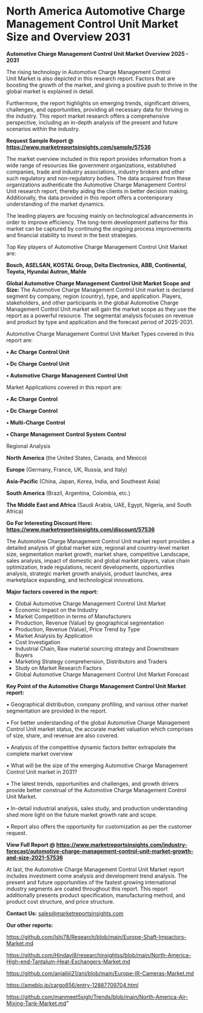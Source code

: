 # North America Automotive Charge Management Control Unit Market Size and Overview 2031

<Strong> Automotive Charge Management Control Unit Market Overview 2025 - 2031</strong>

The rising technology in Automotive Charge Management Control Unit Market is also depicted in this research report. Factors that are boosting the growth of the market, and giving a positive push to thrive in the global market is explained in detail.

Furthermore, the report highlights on emerging trends, significant drivers, challenges, and opportunities, providing all necessary data for thriving in the industry. This report market research offers a comprehensive perspective, including an in-depth analysis of the present and future scenarios within the industry.

<strong>Request Sample Report @ <a href=https://www.marketreportsinsights.com/sample/57536>https://www.marketreportsinsights.com/sample/57536</a></strong>

The market overview included in this report provides information from a wide range of resources like government organizations, established companies, trade and industry associations, industry brokers and other such regulatory and non-regulatory bodies. The data acquired from these organizations authenticate the Automotive Charge Management Control Unit research report, thereby aiding the clients in better decision making. Additionally, the data provided in this report offers a contemporary understanding of the market dynamics.

The leading players are focusing mainly on technological advancements in order to improve efficiency. The long-term development patterns for this market can be captured by continuing the ongoing process improvements and financial stability to invest in the best strategies.

Top Key players of Automotive Charge Management Control Unit Market are:

<strong>Bosch, ASELSAN, KOSTAL Group, Delta Electronics, ABB, Continental, Toyota, Hyundai Autron, Mahle</strong>

<strong><b>Global Automotive Charge Management Control Unit Market Scope and Size:</b></strong>
The Automotive Charge Management Control Unit market is declared segment by company, region (country), type, and application. Players, stakeholders, and other participants in the global Automotive Charge Management Control Unit market will gain the market scope as they use the report as a powerful resource. The segmental analysis focuses on revenue and product by type and application and the forecast period of 2025-2031.

Automotive Charge Management Control Unit Market Types covered in this report are:

<strong>• Ac Charge Control Unit

• Dc Charge Control Unit

• Automotive Charge Management Control Unit</strong>

Market Applications covered in this report are:

<strong>• Ac Charge Control

• Dc Charge Control

• Multi-Charge Control

• Charge Management Control System Control</strong> 

Regional Analysis

<strong>North America</strong> (the United States, Canada, and Mexico)

<strong>Europe</strong> (Germany, France, UK, Russia, and Italy)

<strong>Asia-Pacific</strong> (China, Japan, Korea, India, and Southeast Asia)

<strong>South America</strong> (Brazil, Argentina, Colombia, etc.)

<strong>The Middle East and Africa</strong> (Saudi Arabia, UAE, Egypt, Nigeria, and South Africa)

<strong>Go For Interesting Discount Here: <a href=https://www.marketreportsinsights.com/discount/57536>https://www.marketreportsinsights.com/discount/57536</a></strong>

The Automotive Charge Management Control Unit market report provides a detailed analysis of global market size, regional and country-level market size, segmentation market growth, market share, competitive Landscape, sales analysis, impact of domestic and global market players, value chain optimization, trade regulations, recent developments, opportunities analysis, strategic market growth analysis, product launches, area marketplace expanding, and technological innovations.

<strong><b>Major factors covered in the report:</b></strong>
<ul>
  <li>Global Automotive Charge Management Control Unit Market </li>
  <li>Economic Impact on the Industry</li>
  <li>Market Competition in terms of Manufacturers</li>
  <li>Production, Revenue (Value) by geographical segmentation</li>
  <li>Production, Revenue (Value), Price Trend by Type</li>
  <li>Market Analysis by Application</li>
  <li>Cost Investigation</li>
  <li>Industrial Chain, Raw material sourcing strategy and Downstream Buyers</li>
  <li>Marketing Strategy comprehension, Distributors and Traders</li>
  <li>Study on Market Research Factors</li>
  <li>Global Automotive Charge Management Control Unit Market Forecast</li>
</ul>

<strong><b>Key Point of the Automotive Charge Management Control Unit Market report:</b></strong>

• Geographical distribution, company profiling, and various other market segmentation are provided in the report.

• For better understanding of the global Automotive Charge Management Control Unit market status, the accurate market valuation which comprises of size, share, and revenue are also covered.

• Analysis of the competitive dynamic factors better extrapolate the complete market overview

• What will be the size of the emerging Automotive Charge Management Control Unit market in 2031?

• The latest trends, opportunities and challenges, and growth drivers provide better construal of the Automotive Charge Management Control Unit Market.

• In-detail industrial analysis, sales study, and production understanding shed more light on the future market growth rate and scope.

• Report also offers the opportunity for customization as per the customer request.

<strong><b>View Full Report @ <a href=https://www.marketreportsinsights.com/industry-forecast/automotive-charge-management-control-unit-market-growth-and-size-2021-57536>https://www.marketreportsinsights.com/industry-forecast/automotive-charge-management-control-unit-market-growth-and-size-2021-57536</a></b></strong>


At last, the Automotive Charge Management Control Unit Market report includes investment come analysis and development trend analysis. The present and future opportunities of the fastest growing international industry segments are coated throughout this report. This report additionally presents product specification, manufacturing method, and product cost structure, and price structure.

<strong>Contact Us:</strong>
sales@marketreportsinsights.com

<strong>Our other reports:</strong>

<a href=https://github.com/Ishi78/Research/blob/main/Europe-Shaft-Impactors-Market.md>https://github.com/Ishi78/Research/blob/main/Europe-Shaft-Impactors-Market.md</a>

<a href=https://github.com/Hindavi9/researchinsightss/blob/main/North-America-High-end-Tantalum-Heat-Exchangers-Market.md>https://github.com/Hindavi9/researchinsightss/blob/main/North-America-High-end-Tantalum-Heat-Exchangers-Market.md</a>

<a href=https://github.com/anjaliiii21/ani/blob/main/Europe-IR-Cameras-Market.md>https://github.com/anjaliiii21/ani/blob/main/Europe-IR-Cameras-Market.md</a>

<a href=https://ameblo.jp/cargo656/entry-12887709704.html>https://ameblo.jp/cargo656/entry-12887709704.html</a>

<a href=https://github.com/manmeet5sigh/Trends/blob/main/North-America-Air-Mixing-Tank-Market.md>https://github.com/manmeet5sigh/Trends/blob/main/North-America-Air-Mixing-Tank-Market.md</a>"
